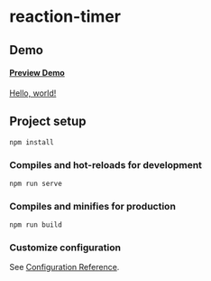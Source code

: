 # reaction-timer

## Demo


 #### [Preview Demo](https://reaction-timer-cii.pages.dev/)
 <a href="http://example.com/" target="_blank">Hello, world!</a>


## Project setup
```
npm install
```

### Compiles and hot-reloads for development
```
npm run serve
```

### Compiles and minifies for production
```
npm run build
```

### Customize configuration
See [Configuration Reference](https://cli.vuejs.org/config/).


